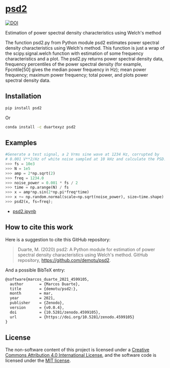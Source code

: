 # [psd2](https://pypi.org/project/psd2/)

[![DOI](https://zenodo.org/badge/250857887.svg)](https://zenodo.org/badge/latestdoi/250857887)

Estimation of power spectral density characteristics using Welch's method

The function psd2.py from Python module psd2 estimates power spectral density characteristics using Welch's method. This function is just a wrap of the scipy.signal.welch function with estimation of some frequency characteristics and a plot.
The psd2.py returns power spectral density data, frequency percentiles of the power spectral density (for example, Fpcntile[50] gives the median power frequency in Hz); mean power frequency; maximum power frequency; total power, and plots power spectral density data.

## Installation

```bash
pip install psd2
```

Or

```bash
conda install -c duartexyz psd2
```

## Examples

```python
#Generate a test signal, a 2 Vrms sine wave at 1234 Hz, corrupted by
# 0.001 V**2/Hz of white noise sampled at 10 kHz and calculate the PSD:
>>> fs = 10e3
>>> N = 1e5
>>> amp = 2*np.sqrt(2)
>>> freq = 1234.0
>>> noise_power = 0.001 * fs / 2
>>> time = np.arange(N) / fs
>>> x = amp*np.sin(2*np.pi*freq*time)
>>> x += np.random.normal(scale=np.sqrt(noise_power), size=time.shape)
>>> psd2(x, fs=freq);
```

- [psd2.ipynb](https://github.com/demotu/psd2/blob/master/docs/psd2.ipynb)

## How to cite this work

Here is a suggestion to cite this GitHub repository:

> Duarte, M. (2020) psd2: A Python module for estimation of power spectral density characteristics using Welch's method. GitHub repository, <https://github.com/demotu/psd2>.

And a possible BibTeX entry:

```tex
@software{marcos_duarte_2021_4599105,
  author       = {Marcos Duarte},
  title        = {demotu/psd2:},
  month        = mar,
  year         = 2021,
  publisher    = {Zenodo},
  version      = {v0.0.4},
  doi          = {10.5281/zenodo.4599105},
  url          = {https://doi.org/10.5281/zenodo.4599105}
}
```

## License

The non-software content of this project is licensed under a [Creative Commons Attribution 4.0 International License](http://creativecommons.org/licenses/by/4.0/), and the software code is licensed under the [MIT license](https://opensource.org/licenses/mit-license.php).
